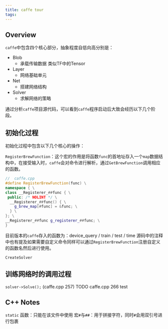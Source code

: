 ```yaml
---
title: caffe tour
tags:
---
```


## Overview

`caffe`中包含四个核心部分，抽象程度自低向高分别是：

- Blob
  - 承载传输数据 类似TF中的Tensor
- Layer
  - 网络基础单元
- Net
  - 搭建网络结构
- Solver
  - 求解网络的策略

通过分析`caffe`项目源代码，可以看到`caffe`程序启动后大致会经历以下几个阶段。

## 初始化过程

初始化过程中包含以下几个核心的操作：

`RegisterBrewFunction`：这个宏的作用是将函数`func`的首地址存入一个`map`数据结构中，在接受输入时，`caffe`会对命令进行解析，通过`GetBrewFunction`调用相应的函数。

```C++
//  caffe.cpp
#define RegisterBrewFunction(func) \
namespace { \
class __Registerer_##func { \
 public: /* NOLINT */ \
  __Registerer_##func() { \
    g_brew_map[#func] = &func; \
  } \
}; \
__Registerer_##func g_registerer_##func; \
}
```

目前版本的`caffe`存入的函数为：device_query / train / test / time
源码中的注释中也有提及如果需要自定义命令同样可以通过`RegisterBrewFunction`注册自定义的函数名然后进行使用。

`CreateSolver`

## 训练网络时的调用过程

`solver->Solve();` (caffe.cpp 257)
TODO caffe.cpp 266 test

## C++ Notes

`static` 函数：只能在该文件中使用
宏`#`与`##`：用于拼接字符，同时`#`会用双引号进行包裹
